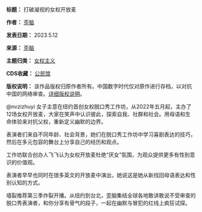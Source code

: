 

**标题：** 打破凝视的女权开放麦  

**作者：** [歪脑](https://chinadigitaltimes.net/space/歪脑)  

**发表日期：** 2023.5.12  

**来源：** [歪脑](https://youtu.be/f3Iw70CJlc8)  

**主题归类：** [女权主义](https://chinadigitaltimes.net/space/女权主义)  

**CDS收藏：** [公民馆](https://chinadigitaltimes.net/space/%E5%85%AC%E6%B0%91%E9%A6%86)  

**版权说明：** 该作品版权归原作者所有。中国数字时代仅对原作进行存档，以对抗中国的网络审查。[详细版权说明](https://chinadigitaltimes.net/chinese/copyright)。


@nvzizhuyi 女子主意在纽约首创女权脱口秀工作坊，从2022年五月起，主办了12场女权开放麦，大家在笑声中认识彼此，探索自我、社群和社会。用母语和生命体验来对抗父权，重新定义幽默的边界。


表演者们来自不同年龄、社会背景，她们在脱口秀工作坊中学习喜剧表达的技巧，然后在多元包容的舞台上分享自己的经历和观点。


工作坊联合创办人飞飞认为女权开放麦杜绝“厌女”氛围，为观众提供更多有性别意识的价值观。


表演者早早也同时在很多英文的开放麦中演出，她说这是她从新找回母语表达和性别认知的方式。


墙裂推荐第三季炸裂开播。从纽约到台北，歪脑集结全球各地敢讲敢说不受审查的脱口秀表演者，和你分享有骨气的段子，一起在幽默与冒犯的红线上疯狂试探。


